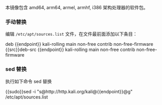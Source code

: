 本镜像包含 amd64, arm64, armel, armhf, i386 架构处理器的软件包。

### 手动替换

编辑 `/etc/apt/sources.list` 文件，在文件最前面添加以下条目：

<tmpl z-input="src" z-path="/etc/apt/sources.list">
deb {{endpoint}} kali-rolling main non-free contrib non-free-firmware
{{src}}deb-src {{endpoint}} kali-rolling main non-free contrib non-free-firmware
</tmpl>

### sed 替换

执行如下命令 sed 替换

<tmpl z-lang="bash">
{{sudo}}sed -i "s@http://http.kali.org/kali@{{endpoint}}@g" /etc/apt/sources.list
</tmpl>
